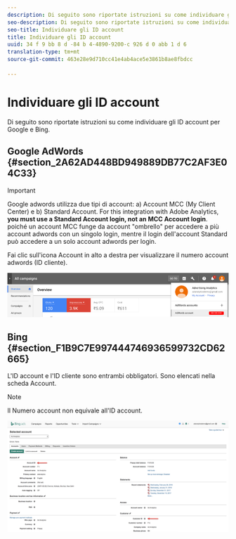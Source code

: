 ```yaml
---
description: Di seguito sono riportate istruzioni su come individuare gli ID account per Google e Bing.
seo-description: Di seguito sono riportate istruzioni su come individuare gli ID account per Google e Bing.
seo-title: Individuare gli ID account
title: Individuare gli ID account
uuid: 34 f 9 bb 8 d -84 b 4-4890-9200-c 926 d 0 abb 1 d 6
translation-type: tm+mt
source-git-commit: 463e28e9d710cc41e4ab4ace5e3861b8ae8fbdcc

---
```



# Individuare gli ID account

Di seguito sono riportate istruzioni su come individuare gli ID account per Google e Bing.

## Google AdWords {#section_2A62AD448BD949889DB77C2AF3E04C33}

>[!IMPORTANT]
>
>Google adwords utilizza due tipi di account: a) Account MCC (My Client Center) e b) Standard Account. For this integration with Adobe Analytics, **you must use a Standard Account login, not an MCC Account login**. poiché un account MCC funge da account "ombrello" per accedere a più account adwords con un singolo login, mentre il login dell'account Standard può accedere a un solo account adwords per login.

Fai clic sull'icona Account in alto a destra per visualizzare il numero account adwords (ID cliente).

![](assets/google_account.png)

## Bing {#section_F1B9C7E997444746936599732CD62665}

L'ID account e l'ID cliente sono entrambi obbligatori. Sono elencati nella scheda Account.

>[!NOTE]
>
>Il Numero account non equivale all'ID account.

![](assets/bing_id.png)